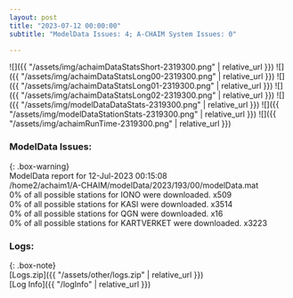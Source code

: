 ```yaml
---
layout: post
title: "2023-07-12 00:00:00"
subtitle: "ModelData Issues: 4; A-CHAIM System Issues: 0"

---
```


![]({{ "/assets/img/achaimDataStatsShort-2319300.png" | relative_url }})
![]({{ "/assets/img/achaimDataStatsLong00-2319300.png" | relative_url }})
![]({{ "/assets/img/achaimDataStatsLong01-2319300.png" | relative_url }})
![]({{ "/assets/img/achaimDataStatsLong02-2319300.png" | relative_url }})
![]({{ "/assets/img/modelDataDataStats-2319300.png" | relative_url }})
![]({{ "/assets/img/modelDataStationStats-2319300.png" | relative_url }})
![]({{ "/assets/img/achaimRunTime-2319300.png" | relative_url }})


### ModelData Issues:  
  
{: .box-warning}  
 ModelData report for 12-Jul-2023 00:15:08   
 /home2/achaim1/A-CHAIM/modelData/2023/193/00/modelData.mat   
 0% of all possible stations for IONO were downloaded. x509   
 0% of all possible stations for KASI were downloaded. x3514   
 0% of all possible stations for QGN were downloaded. x16   
 0% of all possible stations for KARTVERKET were downloaded. x3223   
  


### Logs:  
  
{: .box-note}  
[Logs.zip]({{ "/assets/other/logs.zip" | relative_url }})  
[Log Info]({{ "/logInfo" | relative_url }})  
